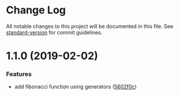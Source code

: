 # Change Log

All notable changes to this project will be documented in this file. See [standard-version](https://github.com/conventional-changelog/standard-version) for commit guidelines.

<a name="1.1.0"></a>
# 1.1.0 (2019-02-02)


### Features

* add fibonacci function using generators ([5602f0c](https://github.com/meshenka/es6-libs/commit/5602f0c))

